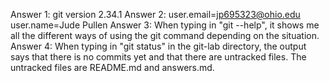 Answer 1: git version 2.34.1
Answer 2: user.email=jp695323@ohio.edu
          user.name=Jude Pullen
Answer 3: When typing in "git --help", it shows me all the different ways of using the git command depending on the situation.
Answer 4: When typing in "git status" in the git-lab directory, the output says that there is no commits yet and that there are untracked files. The untracked files are README.md and answers.md.
